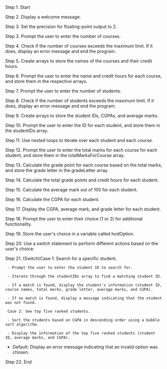 Step 1. Start

Step 2. Display a welcome message.

Step 3. Set the precision for floating-point output to 2.

Step 3. Prompt the user to enter the number of courses.

Step 4. Check if the number of courses exceeds the maximum limit. If it does, display an error message and end the program.

Step 5. Create arrays to store the names of the courses and their credit hours.

Step 6. Prompt the user to enter the name and credit hours for each course, and store them in the respective arrays.

Step 7. Prompt the user to enter the number of students.

Step 8. Check if the number of students exceeds the maximum limit. If it does, display an error message and end the program.

Step 9. Create arrays to store the student IDs, CGPAs, and average marks.

Step 10. Prompt the user to enter the ID for each student, and store them in the studentIDs array.

Step 11. Use nested loops to iterate over each student and each course.

Step 12. Prompt the user to enter the total marks for each course for each student, and store them in the totalMarksForCourse array.

Step 13. Calculate the grade point for each course based on the total marks, and store the grade letter in the gradeLetter array.

Step 14. Calculate the total grade points and credit hours for each student.

Step 15. Calculate the average mark out of 100 for each student.

Step 16. Calculate the CGPA for each student.

Step 17. Display the CGPA, average mark, and grade letter for each student.

Step 18. Prompt the user to enter their choice (1 or 2) for additional functionality.
  
Step 19. Store the user's choice in a variable called hodOption.

Step 20. Use a switch statement to perform different actions based on the user's choice:

Step 21. (Switch)Case 1: Search for a specific student.

     - Prompt the user to enter the student ID to search for.
     
     - Iterate through the studentIDs array to find a matching student ID.
     
     - If a match is found, display the student's information (student ID, course names, total marks, grade letter, average marks, and CGPA).
     
     - If no match is found, display a message indicating that the student was not found.   
     
     Case 2: See top five ranked students.
     
     - Sort the students based on CGPA in descending order using a bubble sort algorithm.
     
     - Display the information of the top five ranked students (student ID, average marks, and CGPA).
     
   - Default: Display an error message indicating that an invalid option was chosen.
     
Step 22. End 

